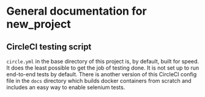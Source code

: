 # General documentation for new_project

## CircleCI testing script
`circle.yml` in the base directory of this project is, by default, built for speed. It does the least possible to get the job of testing done. It is
not set up to run end-to-end tests by default. There is another version of this CircleCI config file in the `docs` directory which builds docker
containers from scratch and includes an easy way to enable selenium tests.
